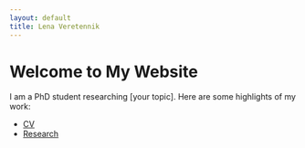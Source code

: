 ```yaml
---
layout: default
title: Lena Veretennik
---
```

# Welcome to My Website
I am a PhD student researching [your topic]. Here are some highlights of my work:


- [CV](./cv_veretennik_2024.pdf)
- [Research](./research)

